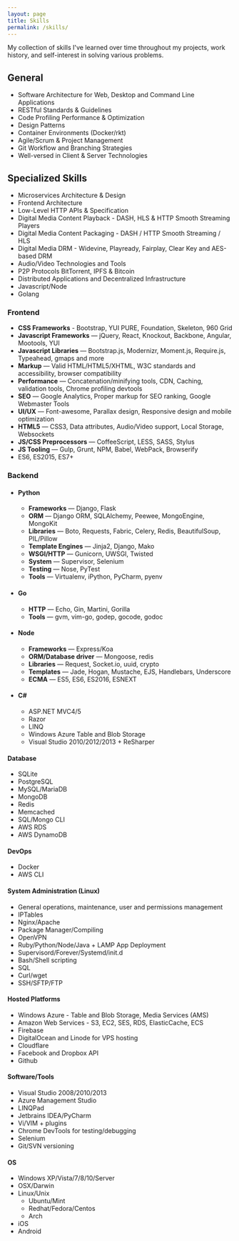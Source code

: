 ```yaml
---
layout: page
title: Skills
permalink: /skills/
---
```


My collection of skills I've learned over time throughout my projects, work history, and self-interest in
solving various problems.

## General
* Software Architecture for Web, Desktop and Command Line Applications
* RESTful Standards & Guidelines
* Code Profiling Performance & Optimization
* Design Patterns
* Container Environments (Docker/rkt)
* Agile/Scrum & Project Management
* Git Workflow and Branching Strategies
* Well-versed in Client & Server Technologies

## Specialized Skills
* Microservices Architecture & Design
* Frontend Architecture
* Low-Level HTTP APIs & Specification
* Digital Media Content Playback - DASH, HLS & HTTP Smooth Streaming Players
* Digital Media Content Packaging - DASH / HTTP Smooth Streaming / HLS
* Digital Media DRM - Widevine, Playready, Fairplay, Clear Key and AES-based DRM
* Audio/Video Technologies and Tools
* P2P Protocols BitTorrent, IPFS & Bitcoin
* Distributed Applications and Decentralized Infrastructure
* Javascript/Node
* Golang

### Frontend
* **CSS Frameworks** - Bootstrap, YUI PURE, Foundation, Skeleton, 960 Grid
* **Javascript Frameworks** &mdash; jQuery, React, Knockout, Backbone, Angular, Mootools, YUI
* **Javascript Libraries** &mdash; Bootstrap.js, Modernizr, Moment.js, Require.js, Typeahead, gmaps and more
* **Markup** &mdash; Valid HTML/HTML5/XHTML, W3C standards and accessibility, browser compatibility
* **Performance** &mdash; Concatenation/minifying tools, CDN, Caching, validation tools, Chrome profiling devtools
* **SEO** &mdash; Google Analytics, Proper markup for SEO ranking, Google Webmaster Tools
* **UI/UX** &mdash; Font-awesome, Parallax design, Responsive design and mobile optimization
* **HTML5** &mdash; CSS3, Data attributes, Audio/Video support, Local Storage, Websockets
* **JS/CSS Preprocessors** &mdash; CoffeeScript, LESS, SASS, Stylus
* **JS Tooling** &mdash; Gulp, Grunt, NPM, Babel, WebPack, Browserify
* ES6, ES2015, ES7+

### Backend
* #### **Python**
    * **Frameworks** &mdash; Django, Flask
    * **ORM** &mdash; Django ORM, SQLAlchemy, Peewee, MongoEngine, MongoKit
    * **Libraries** &mdash; Boto, Requests, Fabric, Celery, Redis, BeautifulSoup, PIL/Pillow
    * **Template Engines** &mdash; Jinja2, Django, Mako
    * **WSGI/HTTP** &mdash; Gunicorn, UWSGI, Twisted
    * **System** &mdash; Supervisor, Selenium
    * **Testing** &mdash; Nose, PyTest
    * **Tools** &mdash; Virtualenv, iPython, PyCharm, pyenv
* #### **Go**
    * **HTTP** &mdash; Echo, Gin, Martini, Gorilla
    * **Tools** &mdash; gvm, vim-go, godep, gocode, godoc
* #### **Node**
    * **Frameworks** &mdash; Express/Koa
    * **ORM/Database driver** &mdash; Mongoose, redis
    * **Libraries** &mdash; Request, Socket.io, uuid, crypto
    * **Templates** &mdash; Jade, Hogan, Mustache, EJS, Handlebars, Underscore
    * **ECMA** &mdash; ES5, ES6, ES2016, ESNEXT
* #### **C#**
    * ASP.NET MVC4/5
    * Razor
    * LINQ
    * Windows Azure Table and Blob Storage
    * Visual Studio 2010/2012/2013 + ReSharper

#### **Database**
* SQLite
* PostgreSQL
* MySQL/MariaDB
* MongoDB
* Redis
* Memcached
* SQL/Mongo CLI
* AWS RDS
* AWS DynamoDB

#### **DevOps**
* Docker
* AWS CLI

#### **System Administration (Linux)**
* General operations, maintenance, user and permissions management
* IPTables
* Nginx/Apache
* Package Manager/Compiling
* OpenVPN
* Ruby/Python/Node/Java + LAMP App Deployment
* Supervisord/Forever/Systemd/init.d
* Bash/Shell scripting
* SQL
* Curl/wget
* SSH/SFTP/FTP

#### **Hosted Platforms**
* Windows Azure - Table and Blob Storage, Media Services (AMS)
* Amazon Web Services - S3, EC2, SES, RDS, ElasticCache, ECS
* Firebase
* DigitalOcean and Linode for VPS hosting
* Cloudflare
* Facebook and Dropbox API
* Github

#### **Software/Tools**
* Visual Studio 2008/2010/2013
* Azure Management Studio
* LINQPad
* Jetbrains IDEA/PyCharm
* Vi/VIM + plugins
* Chrome DevTools for testing/debugging
* Selenium
* Git/SVN versioning

#### **OS**
* Windows XP/Vista/7/8/10/Server
* OSX/Darwin
* Linux/Unix
    * Ubuntu/Mint
    * Redhat/Fedora/Centos
    * Arch
* iOS
* Android
